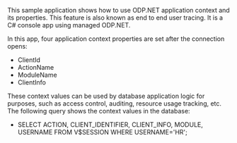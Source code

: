 This sample application shows how to use ODP.NET application context and its properties. This feature is also known as end to end user tracing. It is a C# console app using managed ODP.NET.

In this app, four application context properties are set after the connection opens:
* ClientId
* ActionName
* ModuleName
* ClientInfo

These context values can be used by database application logic for purposes, such as access control, auditing, resource usage tracking, etc. The following query shows the context values in the database:
* SELECT ACTION, CLIENT_IDENTIFIER, CLIENT_INFO, MODULE, USERNAME FROM V$SESSION WHERE USERNAME='HR';
